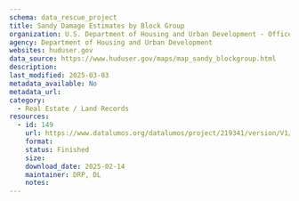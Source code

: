 ```yaml
---
schema: data_rescue_project 
title: Sandy Damage Estimates by Block Group
organization: U.S. Department of Housing and Urban Development - Office of Policy Development and Research
agency: Department of Housing and Urban Development
websites: huduser.gov
data_source: https://www.huduser.gov/maps/map_sandy_blockgroup.html
description: 
last_modified: 2025-03-03
metadata_available: No
metadata_url: 
category:
  - Real Estate / Land Records
resources:
  - id: 149
    url: https://www.datalumos.org/datalumos/project/219341/version/V1/view
    format: 
    status: Finished
    size: 
    download_date: 2025-02-14
    maintainer: DRP, DL
    notes: 
---
```

